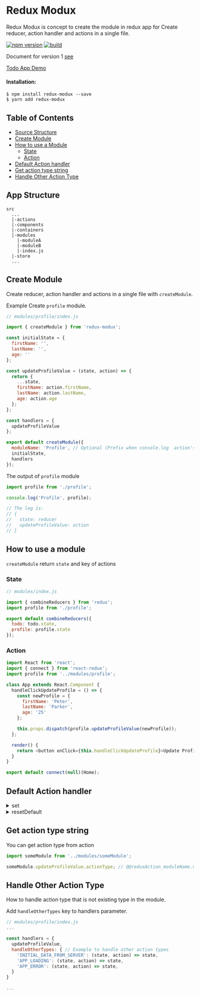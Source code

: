# Redux Modux

Redux Modux is concept to create the module in redux app for Create reducer, action handler and actions in a single file.

[![npm version](https://badge.fury.io/js/redux-modux.svg)](https://badge.fury.io/js/redux-modux)
[![build](https://circleci.com/gh/GA-MO/redux-modux/tree/master.svg?style=shield&circle-token=7f4e5cdf8e9a36fc1e11c3593e3e31ec24a1c5a8)](https://circleci.com/gh/GA-MO/redux-modux/tree/master.svg?style=shield&circle-token=7f4e5cdf8e9a36fc1e11c3593e3e31ec24a1c5a8)

Document for version 1 [see](https://github.com/GA-MO/redux-modux/blob/master/Document-v1.md)

[Todo App Demo](https://stackblitz.com/edit/redux-modux-v2)

#### Installation:

```
$ npm install redux-modux --save
$ yarn add redux-modux
```

## Table of Contents

- [Source Structure](#app-structure)
- [Create Module](#create-module)
- [How to use a Module](#how-to-use-a-module)
  - [State](#state)
  - [Action](#action)
- [Default Action handler](#default-action-handler)
- [Get action type string](#get-action-type-string)
- [Handle Other Action Type](#handle-other-action-type)

## App Structure

```
src
  ...
  |-actions
  |-components
  |-containers
  |-modules
    |-moduleA
    |-moduleB
    |-index.js
  |-store
  ...
```

## Create Module

Create reducer, action handler and actions in a single file with `createModule`.

Example Create `profile` module.

```js
// modules/profile/index.js

import { createModule } from 'redux-modux';

const initialState = {
  firstName: '',
  lastName: '',
  age: ''
};

const updateProfileValue = (state, action) => {
  return {
    ...state,
    firstName: action.firstName,
    lastName: action.lastName,
    age: action.age
  };
};

const handlers = {
  updateProfileValue
};

export default createModule({
  moduleName: 'Profile', // Optional (Prefix when console.log  action's type)
  initialState,
  handlers
});
```

The output of `profile` module

```js
import profile from './profile';

console.log('Profile', profile);

// The log is:
// {
//   state: reducer
//   updateProfileValue: action
// }
```

## How to use a module

`createModule` return `state` and key of actions

### State

```js
// modules/index.js

import { combineReducers } from 'redux';
import profile from './profile';

export default combineReducers({
  todo: todo.state,
  profile: profile.state
});
```

### Action

```js
import React from 'react';
import { connect } from 'react-redux';
import profile from '../modules/profile';

class App extends React.Component {
  handleClickUpdateProfile = () => {
    const newProfile = {
      firstName: 'Peter',
      lastName: 'Parker',
      age: '25'
    };

    this.props.dispatch(profile.updateProfileValue(newProfile));
  };

  render() {
    return <button onClick={this.handleClickUpdateProfile}>Update Profile</button>;
  }
}

export default connect(null)(Home);
```

## Default Action handler

<details>
<summary>set</summary>

> Suport with object state only

```js
import someModule from '../modules/someModule';

dispatch(
  someModule.set({
    key: '',
    value: ''
  })
);
```

</details>

<details>
<summary>resetDefault</summary>

Reset module state to intital state

```js
import someModule from '../modules/someModule';

dispatch(someModule.resetDefault());
```

</details>

## Get action type string

You can get action type from action

```js
import someModule from '../modules/someModule';

someModule.updateProfileValue.actionType; // @@reduxAction_moduleName.updateProfileValue
```

## Handle Other Action Type

How to handle action type that is not existing type in the module.

Add `handleOtherTypes` key to handlers parameter.

```js
// modules/profile/index.js
...

const handlers = {
  updateProfileValue,
  handleOtherTypes: { // Example to handle other action types
    'INITIAL_DATA_FROM_SERVER': (state, action) => state,
    'APP_LOADING': (state, action) => state,
    'APP_ERROR': (state, action) => state,
  }
}

...
```
